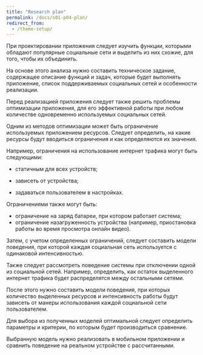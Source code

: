 ```yaml
---
title: "Research plan"
permalink: /docs/s01-p04-plan/
redirect_from:
  - /theme-setup/
---
```

При проектировании приложения следует изучить функции, которыми обладают популярные социальные сети и выделить из них схожие, для того, чтобы их объединить. 

На основе этого анализа нужно составить техническое задание, содержащее описание функций и задач, которые будет выполнять приложение, список поддерживаемых социальных сетей и особенности реализации.

Перед реализацией приложения следует также решить проблемы оптимизации приложения,  для его эффективной работы при любом количестве одновременно используемых социальных сетей.

Одним из методов оптимизации может быть ограничение используемых приложением ресурсов. Следует определить, на какие ресурсы будут вводиться ограничения и как определяются их значения.

Например, ограничения на использование интернет трафика могут быть следующими:

- статичным для всех устройств;

- зависеть от устройства;

- задаваться пользователем в настройках.

Ограничениями также могут быть:

- ограничение на заряд батареи, при котором работает система;
- ограничение назагруженность устройства (например, приостановка работы во время просмотра онлайн видео). 

Затем, с учетом определенных ограничений, следует составить модели поведения, при которой каждая социальная сеть используется с одинаковой интенсивностью. 

Также следует рассмотреть поведение системы при отключении одной из социальной сетей. Например, определить, как остаток выделенного интернет трафика будет распределятся между остальными сетями.

После этого нужно составить модели поведения, при которых количество выделенных ресурсов и интенсивность работы будут зависеть от манеры использования каждой социальной сети пользователем. 

Для выбора из полученных моделей оптимальной следует определить параметры и критерии, по которым будет производиться сравнение.

Выбранную модель нужно реализовать в мобильном приложении и сравнить поведение на реальном устройстве с рассчитанными.